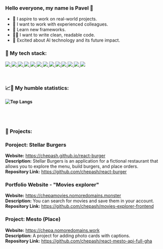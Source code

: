 ### Hello everyone, my name is Pavel 👋<br>

- 🎯 I aspire to work on real-world projects.
- 🔞 I want to work with experienced colleagues.
- 🏫 Learn new frameworks.
- ✍🏻 I want to write clean, readable code.
- 🤖 Excited about AI technology and its future impact.

### 🔨 My tech stack:

<p align="left">
  <a href="https://skillicons.dev" title="vscode">
    <img src="https://skillicons.dev/icons?i=vscode" />
  </a>
  <a href="https://skillicons.dev" title="GIT">
    <img src="https://skillicons.dev/icons?i=git"/>
  </a>
   <a href="https://skillicons.dev" title="github">
    <img src="https://skillicons.dev/icons?i=github" />
  </a>
  <a href="https://skillicons.dev" title="HTML">
    <img src="https://skillicons.dev/icons?i=html" />
  </a>
  <a href="https://skillicons.dev" title="CSS">
    <img src="https://skillicons.dev/icons?i=css" />
  </a>
  <a href="https://skillicons.dev" title="Sass">
    <img src="https://skillicons.dev/icons?i=sass" />
  </a>
  <a href="https://skillicons.dev" title="JavaScript">
    <img src="https://skillicons.dev/icons?i=js" />
  </a>
  <a href="https://skillicons.dev" title="TypeScript">
    <img src="https://skillicons.dev/icons?i=ts" />
  </a>
  <a href="https://skillicons.dev" title="React">
    <img src="https://skillicons.dev/icons?i=react" />
  </a>
  <a href="https://skillicons.dev" title="Redux">
    <img src="https://skillicons.dev/icons?i=redux" />
  </a>
  <a href="https://skillicons.dev" title="NodeJS">
    <img src="https://skillicons.dev/icons?i=nodejs" />
  </a>
  <a href="https://skillicons.dev" title="MongoDB">
    <img src="https://skillicons.dev/icons?i=mongodb" />
  </a>
  <a href="https://skillicons.dev" title="Express">
    <img src="https://skillicons.dev/icons?i=express" />
  </a>

</p></br>

### 📈🐌 My humble statistics:

#### ![Top Langs](https://github-readme-stats.vercel.app/api/top-langs/?username=chepash&theme=tokyonight&layout=compact)

</br>
</br>

### 🌱 Projects:

### Poroject: Stellar Burgers

**Website:** https://chepash.github.io/react-burger</br>
**Description:** Stellar Burgers is an application for a fictional restaurant that allows you to explore the menu, build burgers, and place orders.</br>
**Repository Link:** https://github.com/chepash/react-burger</br>

### Portfolio Website - "Movies explorer"

**Website:** https://chepamovies.nomoredomains.monster</br>
**Description:** You can search for movies and save them in your account.</br>
**Repository Link:** https://github.com/chepash/movies-explorer-frontend</br>

### Project: Mesto (Place)

**Website:** https://chepa.nomoredomains.work</br>
**Description:** A project for adding photo cards with captions.</br>
**Repository Link:** https://github.com/chepash/react-mesto-api-full-gha</br>
